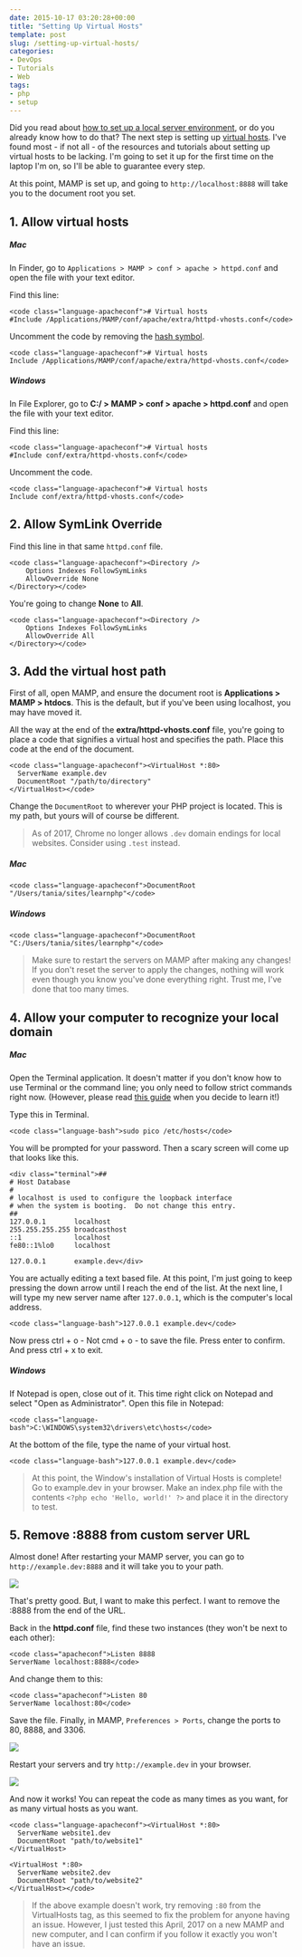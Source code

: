 ```yaml
---
date: 2015-10-17 03:20:28+00:00
title: "Setting Up Virtual Hosts"
template: post
slug: /setting-up-virtual-hosts/
categories:
- DevOps
- Tutorials
- Web
tags:
- php
- setup
---
```



Did you read about [how to set up a local server environment](http://www.taniarascia.com/local-environment), or do you already know how to do that? The next step is setting up [virtual hosts](https://httpd.apache.org/docs/2.2/vhosts/). I've found most - if not all - of the resources and tutorials about setting up virtual hosts to be lacking. I'm going to set it up for the first time on the laptop I'm on, so I'll be able to guarantee every step.

At this point, MAMP is set up, and going to `http://localhost:8888` will take you to the document root you set. 



## 1. Allow virtual hosts





##### Mac


In Finder, go to `Applications > MAMP > conf > apache > httpd.conf` and open the file with your text editor.

Find this line:

    
    <code class="language-apacheconf"># Virtual hosts
    #Include /Applications/MAMP/conf/apache/extra/httpd-vhosts.conf</code>



Uncomment the code by removing the [hash symbol](https://en.wiktionary.org/wiki/octothorpe).


    
    <code class="language-apacheconf"># Virtual hosts
    Include /Applications/MAMP/conf/apache/extra/httpd-vhosts.conf</code>





##### Windows


In File Explorer, go to **C:/ > MAMP > conf > apache > httpd.conf** and open the file with your text editor.

Find this line:

    
    <code class="language-apacheconf"># Virtual hosts
    #Include conf/extra/httpd-vhosts.conf</code>



Uncomment the code.


    
    <code class="language-apacheconf"># Virtual hosts
    Include conf/extra/httpd-vhosts.conf</code>





## 2. Allow SymLink Override



Find this line in that same `httpd.conf` file.


    
    <code class="language-apacheconf"><Directory />
        Options Indexes FollowSymLinks
        AllowOverride None
    </Directory></code>



You're going to change **None** to **All**.

    
    <code class="language-apacheconf"><Directory />
        Options Indexes FollowSymLinks
        AllowOverride All
    </Directory></code>





## 3. Add the virtual host path


First of all, open MAMP, and ensure the document root is **Applications > MAMP > htdocs**. This is the default, but if you've been using localhost, you may have moved it.

All the way at the end of the **extra/httpd-vhosts.conf** file, you're going to place a code that signifies a virtual host and specifies the path. Place this code at the end of the document.


    
    <code class="language-apacheconf"><VirtualHost *:80>
      ServerName example.dev
      DocumentRoot "/path/to/directory"
    </VirtualHost></code>



Change the `DocumentRoot` to wherever your PHP project is located. This is my path, but yours will of course be different.



> As of 2017, Chrome no longer allows `.dev` domain endings for local websites. Consider using `.test` instead.





##### Mac



    
    <code class="language-apacheconf">DocumentRoot "/Users/tania/sites/learnphp"</code>





##### Windows



    
    <code class="language-apacheconf">DocumentRoot "C:/Users/tania/sites/learnphp"</code>





> Make sure to restart the servers on MAMP after making any changes! If you don't reset the server to apply the changes, nothing will work even though you know you've done everything right. Trust me, I've done that too many times.





## 4. Allow your computer to recognize your local domain





##### Mac


Open the Terminal application. It doesn't matter if you don't know how to use Terminal or the command line; you only need to follow strict commands right now. (However, please read [this guide](https://www.taniarascia.com/how-to-use-the-command-line-for-apple-macos-and-linux/) when you decide to learn it!)

Type this in Terminal. 


    
    <code class="language-bash">sudo pico /etc/hosts</code>



You will be prompted for your password. Then a scary screen will come up that looks like this.


    
    <div class="terminal">##
    # Host Database
    #
    # localhost is used to configure the loopback interface
    # when the system is booting.  Do not change this entry.
    ##
    127.0.0.1       localhost
    255.255.255.255 broadcasthost
    ::1             localhost
    fe80::1%lo0     localhost
    
    127.0.0.1       example.dev</div>



You are actually editing a text based file. At this point, I'm just going to keep pressing the down arrow until I reach the end of the list. At the next line, I will type my new server name after `127.0.0.1`, which is the computer's local address.


    
    <code class="language-bash">127.0.0.1 example.dev</code>



Now press ctrl + o - Not cmd + o - to save the file. Press enter to confirm. And press ctrl + x to exit.



##### Windows



If Notepad is open, close out of it. This time right click on Notepad and select "Open as Administrator". Open this file in Notepad:


    
    <code class="language-bash">C:\WINDOWS\system32\drivers\etc\hosts</code>



At the bottom of the file, type the name of your virtual host.


    
    <code class="language-bash">127.0.0.1 example.dev</code>





> At this point, the Window's installation of Virtual Hosts is complete! Go to example.dev in your browser. Make an index.php file with the contents `<?php echo 'Hello, world!' ?>` and place it in the directory to test.





## 5. Remove :8888 from custom server URL


Almost done! After restarting your MAMP server, you can go to `http://example.dev:8888` and it will take you to your path.

![](https://www.taniarascia.com/wp-content/uploads/Screen-Shot-2015-10-16-at-11.25.27-PM.png)


That's pretty good. But, I want to make this perfect. I want to remove the :8888 from the end of the URL.

Back in the **httpd.conf** file, find these two instances (they won't be next to each other):


    
    <code class="apacheconf">Listen 8888
    ServerName localhost:8888</code>



And change them to this:


    
    <code class="apacheconf">Listen 80
    ServerName localhost:80</code>



Save the file. Finally, in MAMP, `Preferences > Ports`, change the ports to 80, 8888, and 3306.

![](https://www.taniarascia.com/wp-content/uploads/Screen-Shot-2015-10-16-at-11.53.58-PM.png)


Restart your servers and try `http://example.dev` in your browser.

![](https://www.taniarascia.com/wp-content/uploads/Screen-Shot-2015-10-16-at-11.56.08-PM.png)


And now it works! You can repeat the code as many times as you want, for as many virtual hosts as you want.


    
    <code class="language-apacheconf"><VirtualHost *:80>
      ServerName website1.dev
      DocumentRoot "path/to/website1"
    </VirtualHost>
    
    <VirtualHost *:80>
      ServerName website2.dev
      DocumentRoot "path/to/website2"
    </VirtualHost></code>





> If the above example doesn't work, try removing `:80` from the VirtualHosts tag, as this seemed to fix the problem for anyone having an issue. However, I just tested this April, 2017 on a new MAMP and new computer, and I can confirm if you follow it exactly you won't have an issue.

		
